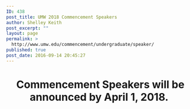 ```yaml
---
ID: 438
post_title: UMW 2018 Commencement Speakers
author: Shelley Keith
post_excerpt: ""
layout: page
permalink: >
  http://www.umw.edu/commencement/undergraduate/speaker/
published: true
post_date: 2016-09-14 20:45:27
---
```

<header class="entry-header">
<h1 class="entry-title"> Commencement Speakers will be announced by April 1, 2018.</h1>
</header>
<div class="entry-content">

<!--more-->

</div>